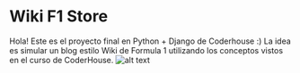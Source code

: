 # Wiki F1 Store

Hola! Este es el proyecto final en Python + Django de Coderhouse :) 
La idea es simular un blog estilo Wiki de Formula 1 utilizando los conceptos vistos en el curso de CoderHouse.
![alt text](https://drive.google.com/file/d/1w31FgFq-qZ1B6JAsWE1S86FsfwGYlYYf/view?usp=sharing)
